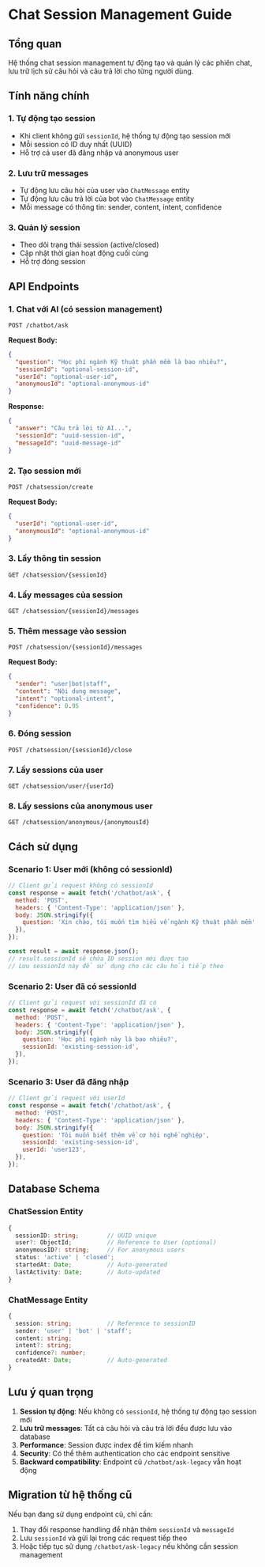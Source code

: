 # Chat Session Management Guide

## Tổng quan

Hệ thống chat session management tự động tạo và quản lý các phiên chat, lưu trữ lịch sử câu hỏi và câu trả lời cho từng người dùng.

## Tính năng chính

### 1. **Tự động tạo session**

- Khi client không gửi `sessionId`, hệ thống tự động tạo session mới
- Mỗi session có ID duy nhất (UUID)
- Hỗ trợ cả user đã đăng nhập và anonymous user

### 2. **Lưu trữ messages**

- Tự động lưu câu hỏi của user vào `ChatMessage` entity
- Tự động lưu câu trả lời của bot vào `ChatMessage` entity
- Mỗi message có thông tin: sender, content, intent, confidence

### 3. **Quản lý session**

- Theo dõi trạng thái session (active/closed)
- Cập nhật thời gian hoạt động cuối cùng
- Hỗ trợ đóng session

## API Endpoints

### 1. **Chat với AI (có session management)**

```http
POST /chatbot/ask
```

**Request Body:**

```json
{
  "question": "Học phí ngành Kỹ thuật phần mềm là bao nhiêu?",
  "sessionId": "optional-session-id",
  "userId": "optional-user-id",
  "anonymousId": "optional-anonymous-id"
}
```

**Response:**

```json
{
  "answer": "Câu trả lời từ AI...",
  "sessionId": "uuid-session-id",
  "messageId": "uuid-message-id"
}
```

### 2. **Tạo session mới**

```http
POST /chatsession/create
```

**Request Body:**

```json
{
  "userId": "optional-user-id",
  "anonymousId": "optional-anonymous-id"
}
```

### 3. **Lấy thông tin session**

```http
GET /chatsession/{sessionId}
```

### 4. **Lấy messages của session**

```http
GET /chatsession/{sessionId}/messages
```

### 5. **Thêm message vào session**

```http
POST /chatsession/{sessionId}/messages
```

**Request Body:**

```json
{
  "sender": "user|bot|staff",
  "content": "Nội dung message",
  "intent": "optional-intent",
  "confidence": 0.95
}
```

### 6. **Đóng session**

```http
POST /chatsession/{sessionId}/close
```

### 7. **Lấy sessions của user**

```http
GET /chatsession/user/{userId}
```

### 8. **Lấy sessions của anonymous user**

```http
GET /chatsession/anonymous/{anonymousId}
```

## Cách sử dụng

### **Scenario 1: User mới (không có sessionId)**

```javascript
// Client gửi request không có sessionId
const response = await fetch('/chatbot/ask', {
  method: 'POST',
  headers: { 'Content-Type': 'application/json' },
  body: JSON.stringify({
    question: 'Xin chào, tôi muốn tìm hiểu về ngành Kỹ thuật phần mềm',
  }),
});

const result = await response.json();
// result.sessionId sẽ chứa ID session mới được tạo
// Lưu sessionId này để sử dụng cho các câu hỏi tiếp theo
```

### **Scenario 2: User đã có sessionId**

```javascript
// Client gửi request với sessionId đã có
const response = await fetch('/chatbot/ask', {
  method: 'POST',
  headers: { 'Content-Type': 'application/json' },
  body: JSON.stringify({
    question: 'Học phí ngành này là bao nhiêu?',
    sessionId: 'existing-session-id',
  }),
});
```

### **Scenario 3: User đã đăng nhập**

```javascript
// Client gửi request với userId
const response = await fetch('/chatbot/ask', {
  method: 'POST',
  headers: { 'Content-Type': 'application/json' },
  body: JSON.stringify({
    question: 'Tôi muốn biết thêm về cơ hội nghề nghiệp',
    sessionId: 'existing-session-id',
    userId: 'user123',
  }),
});
```

## Database Schema

### **ChatSession Entity**

```typescript
{
  sessionID: string;        // UUID unique
  user?: ObjectId;          // Reference to User (optional)
  anonymousID?: string;     // For anonymous users
  status: 'active' | 'closed';
  startedAt: Date;          // Auto-generated
  lastActivity: Date;       // Auto-updated
}
```

### **ChatMessage Entity**

```typescript
{
  session: string;          // Reference to sessionID
  sender: 'user' | 'bot' | 'staff';
  content: string;
  intent?: string;
  confidence?: number;
  createdAt: Date;          // Auto-generated
}
```

## Lưu ý quan trọng

1. **Session tự động**: Nếu không có `sessionId`, hệ thống tự động tạo session mới
2. **Lưu trữ messages**: Tất cả câu hỏi và câu trả lời đều được lưu vào database
3. **Performance**: Session được index để tìm kiếm nhanh
4. **Security**: Có thể thêm authentication cho các endpoint sensitive
5. **Backward compatibility**: Endpoint cũ `/chatbot/ask-legacy` vẫn hoạt động

## Migration từ hệ thống cũ

Nếu bạn đang sử dụng endpoint cũ, chỉ cần:

1. Thay đổi response handling để nhận thêm `sessionId` và `messageId`
2. Lưu `sessionId` và gửi lại trong các request tiếp theo
3. Hoặc tiếp tục sử dụng `/chatbot/ask-legacy` nếu không cần session management
